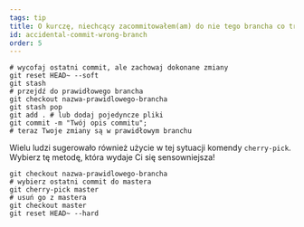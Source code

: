 ```yaml
---
tags: tip
title: O kurczę, niechcący zacommitowałem(am) do nie tego brancha co trzeba!
id: accidental-commit-wrong-branch
order: 5
---
```


```git
# wycofaj ostatni commit, ale zachowaj dokonane zmiany
git reset HEAD~ --soft
git stash
# przejdź do prawidłowego brancha
git checkout nazwa-prawidlowego-brancha
git stash pop
git add . # lub dodaj pojedyncze pliki
git commit -m "Twój opis commitu";
# teraz Twoje zmiany są w prawidłowym branchu
```

Wielu ludzi sugerowało również użycie w tej sytuacji komendy `cherry-pick`. Wybierz tę metodę, która wydaje Ci się sensowniejsza!

```git
git checkout nazwa-prawidlowego-brancha
# wybierz ostatni commit do mastera
git cherry-pick master
# usuń go z mastera
git checkout master
git reset HEAD~ --hard
```